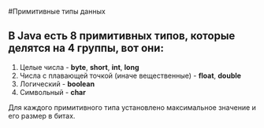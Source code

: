 #Примитивные типы данных

В Java есть 8 примитивных типов, которые делятся на 4 группы, вот они:
-
1. Целые числа - **byte**, **short**, **int**, **long**
2. Числа с плавающей точкой (иначе вещественные) - **float**, **double**
3. Логический - **boolean**
4. Символьный - **char**

<div class="hint">
Для каждого примитивного типа установлено максимальное значение и его размер в битах.
</div>